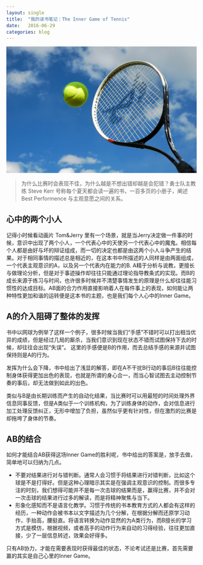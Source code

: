 ```yaml
---
layout: single
title:  "我的读书笔记：The Inner Game of Tennis"
date:   2016-06-29
categories: blog
---
```


![tennis game](bigstock-Tennis-4996559.jpg)

> 为什么比赛时会表现不佳，为什么越是不想出错却越是会犯错？勇士队主教练 Steve Kerr 号称每个夏天都会读一遍的书，一百多页的小册子，阐述 Best Performence 与主观意愿之间的关系。



## 心中的两个小人

记得小时候看动画片 Tom&Jerry 里有一个场景，就是当Jerry决定做一件事的时候，意识中出现了两个小人，一个代表心中的天使另一个代表心中的魔鬼。相信每个人都是由好与坏的辩证组成，而一切的决定也都是由这两个小人斗争产生的结果。对于相同事情的描述总是相近的，在这本书中所描述的人同样是由两面组成，一个代表主观意识的A，以及另一个代表内在能力的B. A精于分析与说教，更擅长与做理论分析，但是对于事迹操作却往往只能通过理论指导教条式的实现。而B的成长来源于练习与时间，也许很多时候并不清楚事情发生的原理是什么却往往能习惯性的达成目标。AB面的合力作用直接影响着人在每件事上的表现，如何能让两种特性更加和谐的运转便是这本书的主题，也是我们每个人心中的Inner Game。



## A的介入阻碍了整体的发挥

书中以网球为例举了这样一个例子，很多时候当我们“手感”不错时可以打出相当优异的成绩，但是经过几局的厮杀，当我们意识到现在状态不错而试图保持下去的时候，却往往会出现“失误”。 这里的手感便是B的作用，而去总结手感的来源并试图保持则是A的行为。

发挥为什么会下降，书中给出了浅显的解答，即在A不干扰B行动的事后B往往能控制身体获得更加出色的表现，也就是所谓的身心合一，而当心智试图去主动控制节奏的事后，却无法做到如此的出色。

类似与B是由长期训练而产生的自动化结果，当比赛时可以用最短的时间处理外界信息同事反馈，但是A类似于一个训练机构，为了训练身体的动作，会对信息进行加工处理反馈纠正，无形中增加了负担，虽然似乎更有针对性，但在激烈的比赛是却拖垮了身体的节奏。

##  AB的结合

如何才能结合AB获得这场Inner Game的胜利呢，书中给出的答案是，放手去做，简单地可以归纳为几点。

* 不要对结果进行对与错判断。通常人会习惯于将结果进行对错判断，比如这个球是不是打得好。但是这种心理暗示其实是在强调主观意识的控制。而很多专注的时刻，我们想得可能并不是每一次击球的结果而是，赢得比赛，并不会对一次击球的结果进行过多的解读，而是将精神聚焦与当下。
* 形象化感知而不是语言化教学。习惯于传统的书本教育方式的人都会有这样的经历，一种动作会被书本以文字描述为几个分解，在根据分解而还原学习动作，手抬高，腰挺直。将语言转换为动作显然的为A类行为，而B擅长的学习方式是模仿，根据视频，或者高手的动作行为来自动的习得经验，往往更加直接，少了一层信息转述，效果会好得多。



只有AB协力，才能在需要表现时获得最佳的状态，不论考试还是比赛，首先需要赢的其实是自己心里的Inner Game。
